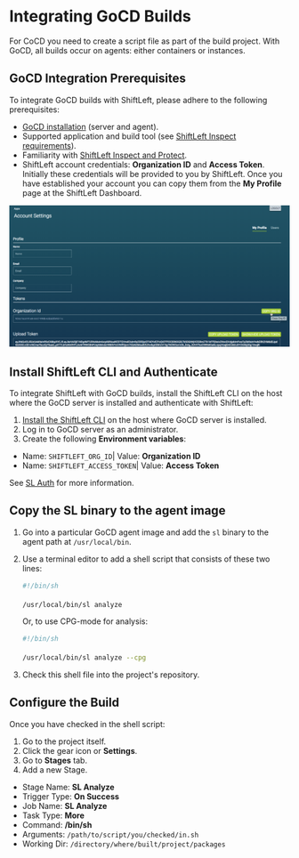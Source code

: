 # Integrating GoCD Builds

For CoCD you need to create a script file as part of the build project. With GoCD, all builds occur on agents: either containers or instances. 

## GoCD Integration Prerequisites

To integrate GoCD builds with ShiftLeft, please adhere to the following prerequisites:

- [GoCD installation](https://docs.gocd.org/current/installation/) (server and agent).
- Supported application and build tool (see [ShiftLeft Inspect requirements](../../introduction/requirements.md)).
- Familiarity with [ShiftLeft Inspect and Protect](../../using-inspect-protect/inspect-protect-quick-start.md).
- ShiftLeft account credentials: **Organization ID** and **Access Token**.
Initially these credentials will be provided to you by ShiftLeft. Once you have established your account you can copy them from the **My Profile** page at the ShiftLeft Dashboard.

![Get ShiftLeft Account Credentials](img/copy-org.png)

## Install ShiftLeft CLI and Authenticate

To integrate ShiftLeft with GoCD builds, install the ShiftLeft CLI on the host where the GoCD server is installed and authenticate with ShiftLeft: 

1. [Install the ShiftLeft CLI](../using-cli/install-cli.md) on the host where GoCD server is installed.
2. Log in to GoCD server as an administrator. 
3. Create the following **Environment variables**:
 * Name: `SHIFTLEFT_ORG_ID`| Value: **Organization ID**
 * Name: `SHIFTLEFT_ACCESS_TOKEN`| Value: **Access Token**

See [SL Auth](../using-cli/authenticating.md) for more information.

## Copy the SL binary to the agent image

1. Go into a particular GoCD agent image and add the `sl` binary to the agent path at `/usr/local/bin`.
2. Use a terminal editor to add a shell script that consists of these two lines:

   ```bash
   #!/bin/sh

   /usr/local/bin/sl analyze
   ```

   Or, to use CPG-mode for analysis:

   ```bash
   #!/bin/sh

   /usr/local/bin/sl analyze --cpg
   ```

3. Check this shell file into the project's repository.

## Configure the Build

Once you have checked in the shell script:

1. Go to the project itself.
2. Click the gear icon or **Settings**.
3. Go to **Stages** tab.
4. Add a new Stage.
- Stage Name: **SL Analyze**
- Trigger Type: **On Success**
- Job Name: **SL Analyze** 
- Task Type: **More**
- Command: **/bin/sh**
- Arguments: `/path/to/script/you/checked/in.sh`
- Working Dir: `/directory/where/built/project/packages`
